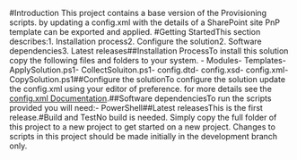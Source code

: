 #Introduction This project contains a base version of the Provisioning scripts. by updating a config.xml with the details of a SharePoint site PnP template can be exported and applied. #Getting StartedThis section describes:1. Installation process2. Configure the solution2. Software dependencies3. Latest releases##Installation ProcessTo install this solution copy the following files and folders to your system. - Modules- Templates- ApplySolution.ps1- CollectSoluiton.ps1- config.dtd- config.xsd- config.xml- CopySolution.ps1##Configure the solutionTo configure the solution update the config.xml using your editor of preference. for more details see the [config.xml Documentation](Documentation/config.md).##Software dependenciesTo run the scripts provided you will need:- PowerShell##Latest releasesThis is the first release.#Build and TestNo build is needed. Simply copy the full folder of this project to a new project to get started on a new project. Changes to scripts in this project should be made initially in the development branch only.
